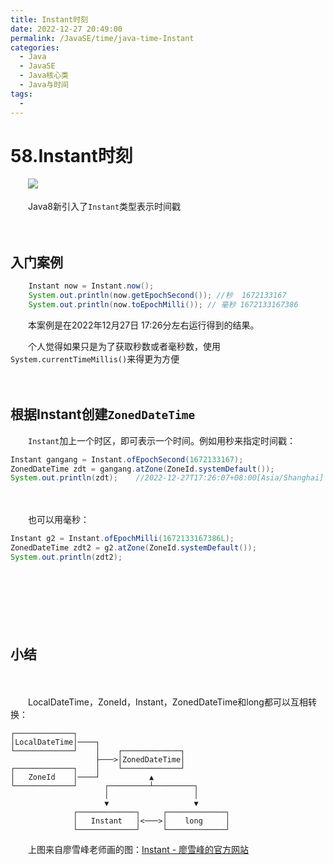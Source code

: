 ```yaml
---
title: Instant时刻
date: 2022-12-27 20:49:00
permalink: /JavaSE/time/java-time-Instant
categories:
  - Java
  - JavaSE
  - Java核心类
  - Java与时间
tags:
  - 
---
```



# 58.Instant时刻

　　‍![](https://image.peterjxl.com//blog29.png)

　　Java8新引入了`Instant`​类型表示时间戳

<!-- more -->　　‍

## 入门案例

```java
    Instant now = Instant.now();
    System.out.println(now.getEpochSecond()); //秒  1672133167
    System.out.println(now.toEpochMilli()); // 毫秒 1672133167386
```

　　本案例是在2022年12月27日 17:26分左右运行得到的结果。

　　个人觉得如果只是为了获取秒数或者毫秒数，使用`System.currentTimeMillis()`​来得更为方便

　　‍

## 根据Instant创建`ZonedDateTime`​

　　​`Instant`​ 加上一个时区，即可表示一个时间。例如用秒来指定时间戳：

```java
Instant gangang = Instant.ofEpochSecond(1672133167);
ZonedDateTime zdt = gangang.atZone(ZoneId.systemDefault());
System.out.println(zdt);    //2022-12-27T17:26:07+08:00[Asia/Shanghai]
```

　　‍

　　也可以用毫秒：

```java
Instant g2 = Instant.ofEpochMilli(1672133167386L);
ZonedDateTime zdt2 = g2.atZone(ZoneId.systemDefault());
System.out.println(zdt2);
```

　　‍

　　‍

　　‍

## 小结

　　‍

　　LocalDateTime，ZoneId，Instant，ZonedDateTime和long都可以互相转换：  

```
┌─────────────┐
│LocalDateTime│────┐
└─────────────┘    │    ┌─────────────┐
                   ├───>│ZonedDateTime│
┌─────────────┐    │    └─────────────┘
│   ZoneId    │────┘           ▲
└─────────────┘      ┌─────────┴─────────┐
                     │                   │
                     ▼                   ▼
              ┌─────────────┐     ┌─────────────┐
              │   Instant   │<───>│    long     │
              └─────────────┘     └─────────────┘
```

　　上图来自廖雪峰老师画的图：[Instant - 廖雪峰的官方网站](https://www.liaoxuefeng.com/wiki/1252599548343744/1303905346519074)

